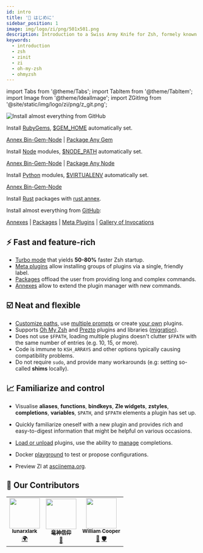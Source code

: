 ```yaml
---
id: intro
title: '🎉 はじめに'
sidebar_position: 1
image: img/logo/zi/png/501x501.png
description: Introduction to a Swiss Army Knife for Zsh, formely known as zplugin, zinit.
keywords:
  - introduction
  - zsh
  - zinit
  - zi
  - oh-my-zsh
  - ohmyzsh
---
```


import Tabs from '@theme/Tabs'; 
import TabItem from '@theme/TabItem';
import Image from '@theme/IdealImage';
import ZGitImg from '@site/static/img/logo/zi/png/z_git.png';

<Image className="ZGitLogo" img={ZGitImg} alt="Install almost everything from GitHub" />

<Tabs>
  <TabItem value="gems" label="RubyGems">

Install [RubyGems](https://rubygems.org), [$GEM_HOME](https://guides.rubygems.org/command-reference/#gem-environment) automatically set.

[Annex Bin-Gem-Node](ecosystem/annexes/bin-gem-node) | [Package Any Gem](https://github.com/z-shell/any-gem)

  </TabItem>
  <TabItem value="node" label="Node">

Install [Node](https://www.npmjs.com) modules, [$NODE_PATH](https://nodejs.org/api/modules.html#modules_loading_from_the_global_folders) automatically set.

[Annex Bin-Gem-Node](ecosystem/annexes/bin-gem-node) | [Package Any Node](https://github.com/z-shell/any-node)

  </TabItem>
  <TabItem value="pip" label="Python">

Install [Python](https://python.org) modules, [$VIRTUALENV](https://docs.python.org/3/tutorial/venv.html) automatically set.

[Annex Bin-Gem-Node](ecosystem/annexes/bin-gem-node)

  </TabItem>
  <TabItem value="rust" label="Rust">

Install [Rust](https://crates.io) packages with [rust annex](ecosystem/annexes/rust).

  </TabItem>
  <TabItem value="github" label="GitHub" default>

Install almost everything from [GitHub](https://github.com):

[Annexes](ecosystem/annexes) | [Packages](ecosystem/packages) | [Meta Plugins](ecosystem/annexes/meta-plugins) | [Gallery of Invocations](gallery/collection)

</TabItem>
</Tabs>

## ⚡️ Fast and feature-rich

- [Turbo mode](getting_started/overview#turbo-mode-zsh--53) that yields **50-80%** faster Zsh startup.
- [Meta plugins](/search?q=meta+plugins) allow installing groups of plugins via a single, friendly label.
- [Packages](/search?q=packages) offload the user from providing long and complex commands.
- [Annexes](/search?q=annexes) allow to extend the plugin manager with new commands.

## ☑️  Neat and flexible

- [Customize paths](guides/customization#customizing-paths), use [multiple prompts](guides/customization#multiple-prompts) or create [your own](guides/customization#non-github-local-plugins) plugins.
- Supports [Oh My Zsh](getting_started/overview#oh-my-zsh-prezto) and [Prezto](getting_started/overview#oh-my-zsh-prezto) plugins and libraries ([migration](getting_started/migration)).
- Does not use `$FPATH`, loading multiple plugins doesn't clutter `$FPATH` with the same number of entries (e.g. 10, 15, or more).
- Code is immune to `KSH_ARRAYS` and other options typically causing compatibility problems.
- Do not require `sudo`, and provide many workarounds (e.g: setting so-called **shims** locally).

## 📈 Familiarize and control

- Visualise **aliases**, **functions**, **bindkeys**, **Zle widgets**, **zstyles**, **completions**, **variables**, `$PATH`, and `$FPATH` elements a plugin has set up.
- Quickly familiarize oneself with a new plugin and provides rich and easy-to-digest information that might be helpful on various occasions.
- [Load or unload](guides/commands#loading-and-unloading) plugins, use the ability to [manage](guides/commands#completions-management) completions.

- Docker [playground](https://github.com/z-shell/playground) to test or propose configurations.
- Preview ZI at [asciinema.org](https://asciinema.org/a/459358).

## 🥇 Our Contributors

<!-- ALL-CONTRIBUTORS-LIST:START - Do not remove or modify this section -->
<!-- prettier-ignore-start -->
<!-- markdownlint-disable -->

<table>
  <tr>
    <td align="center"><a href="https://github.com/lunarxlark"><img src="https://avatars.githubusercontent.com/u/18758150?v=4?s=80" width="80px;" alt=""/><br /><sub><b>lunarxlark</b></sub></a><br /><a href="#translation-lunarxlark" title="Translation">🌍</a></td>
    <td align="center"><a href="https://github.com/the-ryujin"><img src="https://avatars.githubusercontent.com/u/98503588?v=4?s=80" width="80px;" alt=""/><br /><sub><b>竜神信仰</b></sub></a><br /><a href="#maintenance-the-ryujin" title="Maintenance">🚧</a></td>
    <td align="center"><a href="https://github.com/wicoop"><img src="https://avatars.githubusercontent.com/u/60315017?v=4?s=80" width="80px;" alt=""/><br /><sub><b>William Cooper</b></sub></a><br /><a href="#maintenance-wicoop" title="Maintenance">🚧</a> <a href="#security-wicoop" title="Security">🛡️</a></td>
  </tr>
</table>

<!-- markdownlint-restore -->
<!-- prettier-ignore-end -->
<!-- ALL-CONTRIBUTORS-LIST:END -->

